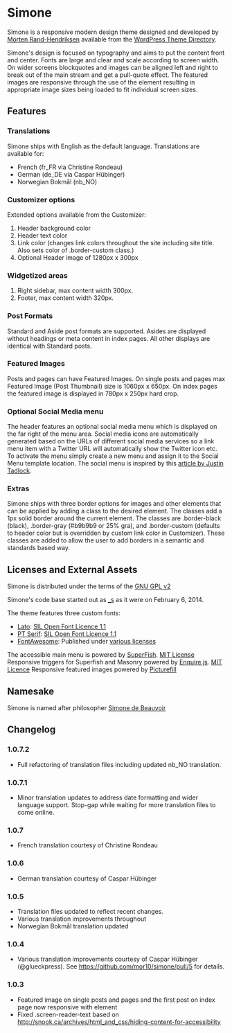 # Simone

Simone is a responsive modern design theme designed and developed by [Morten Rand-Hendriksen](http://mor10.com) available from the [WordPress Theme Directory](http://wordpress.org/themes/simone/).

Simone's design is focused on typography and aims to put the content front and center. Fonts are large and clear and scale according to screen width. On wider screens blockquotes and images can be aligned left and right to break out of the main stream and get a pull-quote effect. The featured images are responsive through the use of the <picture> element resulting in appropriate image sizes being loaded to fit individual screen sizes.

## Features

### Translations
Simone ships with English as the default language. Translations are available for:
- French (fr_FR via Christine Rondeau)
- German (de_DE via Caspar Hübinger)
- Norwegian Bokmål (nb_NO)


### Customizer options
Extended options available from the Customizer:

1. Header background color
2. Header text color
3. Link color (changes link colors throughout the site including site title. Also sets color of .border-custom class.)
4. Optional Header image of 1280px x 300px

### Widgetized areas
1. Right sidebar, max content width 300px.
2. Footer, max content width 320px.

### Post Formats
Standard and Aside post formats are supported. Asides are displayed without headings or meta content in index pages. All other displays are identical with Standard posts.

### Featured Images
Posts and pages can have Featured Images. On single posts and pages max Featured Image (Post Thumbnail) size is 1060px x 650px. On index pages the featured image is displayed in 780px x 250px hard crop.

### Optional Social Media menu
The header features an optional social media menu which is displayed on the far right of the menu area. Social media icons are automatically generated based on the URLs of different social media services so a link menu item with a Twitter URL will automatically show the Twitter icon etc. To activate the menu simply create a new menu and assign it to the Social Menu template location.
The social menu is inspired by this [article by Justin Tadlock](http://justintadlock.com/archives/2013/08/14/social-nav-menus-part-2).

### Extras
Simone ships with three border options for images and other elements that can be applied by adding a class to the desired element. The classes add a 1px solid border around the current element. The classes are .border-black (black), .border-gray (#b9b9b9 or 25% gra), and .border-custom (defaults to header color but is overridden by custom link color in Customizer). These classes are added to allow the user to add borders in a semantic and standards based way.

## Licenses and External Assets
Simone is distributed under the terms of the [GNU GPL v2](http://www.gnu.org/licenses/gpl-2.0.html)

Simone's code base started out as [_s](http://underscores.me) as it were on February 6, 2014.

The theme features three custom fonts: 
- [Lato](http://www.google.com/fonts/specimen/Lato): [SIL Open Font Licence 1.1](http://scripts.sil.org/cms/scripts/page.php?site_id=nrsi&id=OFL) 
- [PT Serif](http://www.google.com/fonts/specimen/PT+Serif): [SIL Open Font Licence 1.1](http://scripts.sil.org/cms/scripts/page.php?site_id=nrsi&id=OFL) 
- [FontAwesome](http://fontawesome.io): Published under [various licenses](http://fortawesome.github.io/Font-Awesome/license/)

The accessible main menu is powered by [SuperFish](http://users.tpg.com.au/j_birch/plugins/superfish/). [MIT License](https://github.com/joeldbirch/superfish/blob/master/MIT-LICENSE.txt)
Responsive triggers for Superfish and Masonry powered by [Enquire.js](http://wicky.nillia.ms/enquire.js/). [MIT Licence](http://wicky.nillia.ms/enquire.js/#license)
Responsive featured images powered by [Picturefill](http://scottjehl.github.io/picturefill/)

## Namesake
Simone is named after philosopher [Simone de Beauvoir](http://en.wikipedia.org/wiki/Simone_de_Beauvoir)

## Changelog
### 1.0.7.2
- Full refactoring of translation files including updated nb_NO translation.

### 1.0.7.1
- Minor translation updates to address date formatting and wider language support. Stop-gap while waiting for more translation files to come online.

### 1.0.7
- French translation courtesy of Christine Rondeau

### 1.0.6
- German translation courtesy of Caspar Hübinger

### 1.0.5
- Translation files updated to reflect recent changes.
- Various translation improvements throughout
- Norwegian Bokmål translation updated

### 1.0.4
- Various translation improvements courtesy of Caspar Hübinger (@glueckpress). See https://github.com/mor10/simone/pull/5 for details.

### 1.0.3
- Featured image on single posts and pages and the first post on index page now responsive with <picture> element
- Fixed .screen-reader-text based on http://snook.ca/archives/html_and_css/hiding-content-for-accessibility